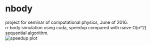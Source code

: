 # nbody
project for seminar of computational physics, June of 2016.<br>
n-body simulation using cuda, speedup compared with naive O(n^2) sequential algorithm.<br>
![speedup plot]("./speedup.png")
